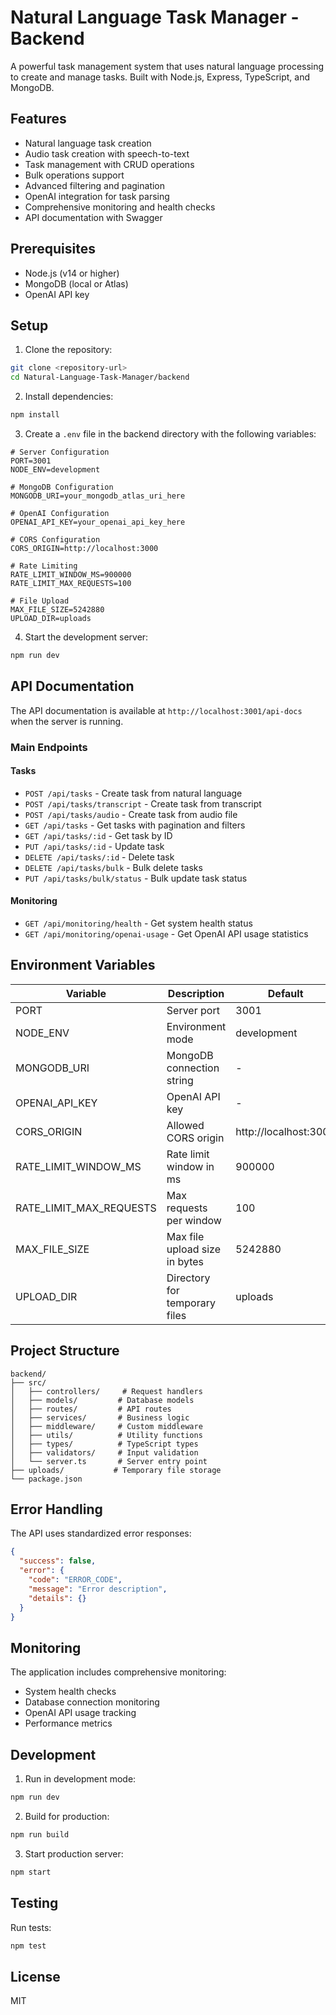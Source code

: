 # Natural Language Task Manager - Backend

A powerful task management system that uses natural language processing to create and manage tasks. Built with Node.js, Express, TypeScript, and MongoDB.

## Features

- Natural language task creation
- Audio task creation with speech-to-text
- Task management with CRUD operations
- Bulk operations support
- Advanced filtering and pagination
- OpenAI integration for task parsing
- Comprehensive monitoring and health checks
- API documentation with Swagger

## Prerequisites

- Node.js (v14 or higher)
- MongoDB (local or Atlas)
- OpenAI API key

## Setup

1. Clone the repository:
```bash
git clone <repository-url>
cd Natural-Language-Task-Manager/backend
```

2. Install dependencies:
```bash
npm install
```

3. Create a `.env` file in the backend directory with the following variables:
```env
# Server Configuration
PORT=3001
NODE_ENV=development

# MongoDB Configuration
MONGODB_URI=your_mongodb_atlas_uri_here

# OpenAI Configuration
OPENAI_API_KEY=your_openai_api_key_here

# CORS Configuration
CORS_ORIGIN=http://localhost:3000

# Rate Limiting
RATE_LIMIT_WINDOW_MS=900000
RATE_LIMIT_MAX_REQUESTS=100

# File Upload
MAX_FILE_SIZE=5242880
UPLOAD_DIR=uploads
```

4. Start the development server:
```bash
npm run dev
```

## API Documentation

The API documentation is available at `http://localhost:3001/api-docs` when the server is running.

### Main Endpoints

#### Tasks
- `POST /api/tasks` - Create task from natural language
- `POST /api/tasks/transcript` - Create task from transcript
- `POST /api/tasks/audio` - Create task from audio file
- `GET /api/tasks` - Get tasks with pagination and filters
- `GET /api/tasks/:id` - Get task by ID
- `PUT /api/tasks/:id` - Update task
- `DELETE /api/tasks/:id` - Delete task
- `DELETE /api/tasks/bulk` - Bulk delete tasks
- `PUT /api/tasks/bulk/status` - Bulk update task status

#### Monitoring
- `GET /api/monitoring/health` - Get system health status
- `GET /api/monitoring/openai-usage` - Get OpenAI API usage statistics

## Environment Variables

| Variable | Description | Default |
|----------|-------------|---------|
| PORT | Server port | 3001 |
| NODE_ENV | Environment mode | development |
| MONGODB_URI | MongoDB connection string | - |
| OPENAI_API_KEY | OpenAI API key | - |
| CORS_ORIGIN | Allowed CORS origin | http://localhost:3000 |
| RATE_LIMIT_WINDOW_MS | Rate limit window in ms | 900000 |
| RATE_LIMIT_MAX_REQUESTS | Max requests per window | 100 |
| MAX_FILE_SIZE | Max file upload size in bytes | 5242880 |
| UPLOAD_DIR | Directory for temporary files | uploads |

## Project Structure

```
backend/
├── src/
│   ├── controllers/     # Request handlers
│   ├── models/         # Database models
│   ├── routes/         # API routes
│   ├── services/       # Business logic
│   ├── middleware/     # Custom middleware
│   ├── utils/          # Utility functions
│   ├── types/          # TypeScript types
│   ├── validators/     # Input validation
│   └── server.ts       # Server entry point
├── uploads/           # Temporary file storage
└── package.json
```

## Error Handling

The API uses standardized error responses:

```json
{
  "success": false,
  "error": {
    "code": "ERROR_CODE",
    "message": "Error description",
    "details": {}
  }
}
```

## Monitoring

The application includes comprehensive monitoring:
- System health checks
- Database connection monitoring
- OpenAI API usage tracking
- Performance metrics

## Development

1. Run in development mode:
```bash
npm run dev
```

2. Build for production:
```bash
npm run build
```

3. Start production server:
```bash
npm start
```

## Testing

Run tests:
```bash
npm test
```

## License

MIT 